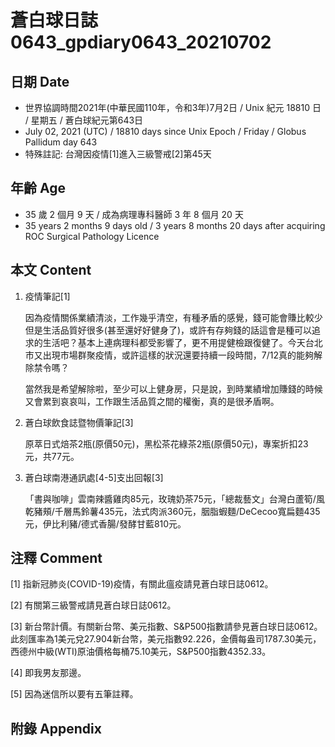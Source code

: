 [_metadata_:encoding]: - "utf-8"
[_metadata_:language]: - "zh-Hant-TW"
[_metadata_:fileformat]: - "markdown"
[_metadata_:MIME_type]: - "text/plain"
[_metadata_:markdown_version]: - "commonmark version 0.30"
[_metadata_:markdown_spec]: - "https://spec.commonmark.org/0.30/"

# 蒼白球日誌0643_gpdiary0643_20210702 #

## 日期 Date ##

* 世界協調時間2021年(中華民國110年，令和3年)7月2日 / Unix 紀元 18810 日 / 星期五 / 蒼白球紀元第643日
* July 02, 2021 (UTC) / 18810 days since Unix Epoch / Friday / Globus Pallidum day 643
* 特殊註記: 台灣因疫情[1]進入三級警戒[2]第45天

## 年齡 Age ##

* 35 歲 2 個月 9 天 / 成為病理專科醫師 3 年 8 個月 20 天
* 35 years 2 months 9 days old / 3 years 8 months 20 days after acquiring ROC Surgical Pathology Licence

## 本文 Content ##

1. 疫情筆記[1]

    因為疫情關係業績清淡，工作幾乎清空，有種矛盾的感覺，錢可能會賺比較少但是生活品質好很多(甚至還好好健身了)，或許有存夠錢的話這會是種可以追求的生活吧？基本上連病理科都受影響了，更不用提健檢跟復健了。今天台北市又出現市場群聚疫情，或許這樣的狀況還要持續一段時間，7/12真的能夠解除禁令嗎？
    
    當然我是希望解除啦，至少可以上健身房，只是說，到時業績增加賺錢的時候又會累到哀哀叫，工作跟生活品質之間的權衡，真的是很矛盾啊。

2. 蒼白球飲食誌暨物價筆記[3]

    原萃日式焙茶2瓶(原價50元)，黑松茶花綠茶2瓶(原價50元)，專案折扣23元，共77元。
    
3. 蒼白球南港通訊處[4-5]支出回報[3]

    「書與咖啡」雲南辣醬雞肉85元，玫瑰奶茶75元，「總裁藝文」台灣白蘆筍/風乾豬頰/千層馬鈴薯435元，法式肉派360元，胭脂蝦麵/DeCecoo寬扁麵435元，伊比利豬/德式香腸/發酵甘藍810元。

## 注釋 Comment ##

[1] 指新冠肺炎(COVID-19)疫情，有關此瘟疫請見蒼白球日誌0612。

[2] 有關第三級警戒請見蒼白球日誌0612。

[3] 新台幣計價。有關新台幣、美元指數、S&P500指數請參見蒼白球日誌0612。此刻匯率為1美元兌27.904新台幣，美元指數92.226，金價每盎司1787.30美元，西德州中級(WTI)原油價格每桶75.10美元，S&P500指數4352.33。

[4] 即我男友那邊。

[5] 因為迷信所以要有五筆註釋。


## 附錄 Appendix ##

